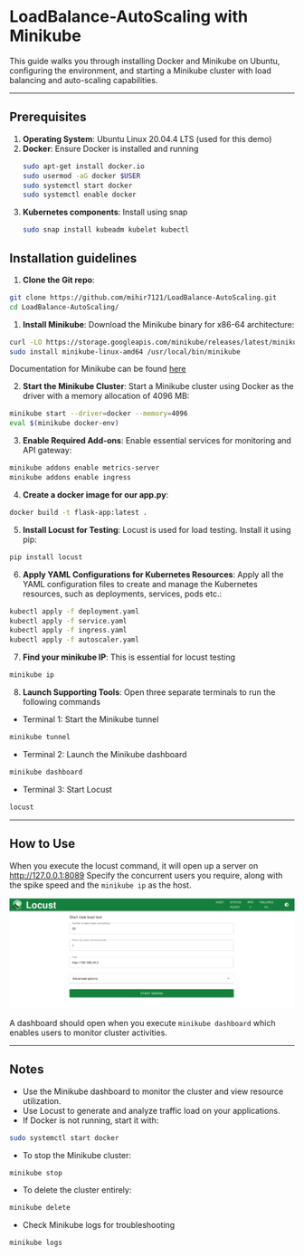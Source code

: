 # LoadBalance-AutoScaling with Minikube

This guide walks you through installing Docker and Minikube on Ubuntu, configuring the environment, and starting a Minikube cluster with load balancing and auto-scaling capabilities.

---

## Prerequisites

1. **Operating System**: Ubuntu Linux 20.04.4 LTS (used for this demo)
2. **Docker**: Ensure Docker is installed and running
   ```bash
   sudo apt-get install docker.io
   sudo usermod -aG docker $USER
   sudo systemctl start docker
   sudo systemctl enable docker
    ```
3. **Kubernetes components**: Install using snap
    ```bash
    sudo snap install kubeadm kubelet kubectl 
    ```

## Installation guidelines
1. **Clone the Git repo**:
```bash
git clone https://github.com/mihir7121/LoadBalance-AutoScaling.git
cd LoadBalance-AutoScaling/
```

1. **Install Minikube**:
Download the Minikube binary for x86-64 architecture:
```bash
curl -LO https://storage.googleapis.com/minikube/releases/latest/minikube-linux-amd64
sudo install minikube-linux-amd64 /usr/local/bin/minikube
```
Documentation for Minikube can be found [here](https://minikube.sigs.k8s.io/docs/start/)

2. **Start the Minikube Cluster**:
Start a Minikube cluster using Docker as the driver with a memory allocation of 4096 MB:

```bash
minikube start --driver=docker --memory=4096
eval $(minikube docker-env)
```

3. **Enable Required Add-ons**:
Enable essential services for monitoring and API gateway:
```bash
minikube addons enable metrics-server
minikube addons enable ingress
```
4. **Create a docker image for our app.py**:
```bash
docker build -t flask-app:latest .
```
5. **Install Locust for Testing**:
Locust is used for load testing. Install it using pip:
```bash
pip install locust 
```

6. **Apply YAML Configurations for Kubernetes Resources**:
Apply all the YAML configuration files to create and manage the Kubernetes resources, such as deployments, services, pods etc.:   
```bash
kubectl apply -f deployment.yaml
kubectl apply -f service.yaml
kubectl apply -f ingress.yaml
kubectl apply -f autoscaler.yaml
```
7. **Find your minikube IP**:
This is essential for locust testing
```bash
minikube ip
```

8. **Launch Supporting Tools**:
Open three separate terminals to run the following commands
* Terminal 1: Start the Minikube tunnel
```bash
minikube tunnel
```

* Terminal 2: Launch the Minikube dashboard
```bash
minikube dashboard
```

* Terminal 3: Start Locust
```bash
locust
```

---

## How to Use

When you execute the locust command, it will open up a server on http://127.0.0.1:8089
Specify the concurrent users you require, along with the spike speed and the `minikube ip` as the host.

![Locust Home Screen](/locust.png "Locust Home Screen")

A dashboard should open when you execute `minikube dashboard` which enables users to monitor cluster activities.

---

## Notes
- Use the Minikube dashboard to monitor the cluster and view resource utilization.
- Use Locust to generate and analyze traffic load on your applications.
- If Docker is not running, start it with:
```bash
sudo systemctl start docker
```
- To stop the Minikube cluster:
```bash
minikube stop
```
- To delete the cluster entirely:
```bash
minikube delete
```

- Check Minikube logs for troubleshooting
```bash
minikube logs
```